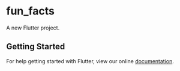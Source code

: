 # fun_facts

A new Flutter project.

## Getting Started

For help getting started with Flutter, view our online
[documentation](https://flutter.io/).
